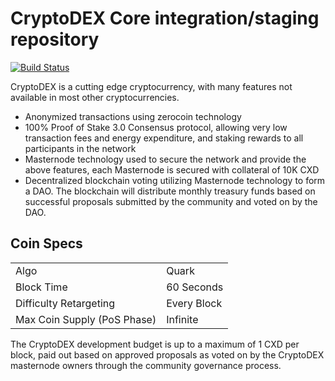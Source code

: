 CryptoDEX Core integration/staging repository
=====================================

[![Build Status](https://travis-ci.org/cryptodexproject/CryptoDEX.svg?branch=master)](https://travis-ci.org/cryptodexproject/CryptoDEX)

CryptoDEX is a cutting edge cryptocurrency, with many features not available in most other cryptocurrencies.
- Anonymized transactions using zerocoin technology
- 100% Proof of Stake 3.0 Consensus protocol, allowing very low transaction fees and energy expenditure, and staking rewards to all participants in the network
- Masternode technology used to secure the network and provide the above features, each Masternode is secured
  with collateral of 10K CXD
- Decentralized blockchain voting utilizing Masternode technology to form a DAO. The blockchain will distribute monthly treasury funds based on successful proposals submitted by the community and voted on by the DAO.


## Coin Specs ##
<table>
<tr><td>Algo</td><td>Quark</td></tr>
<tr><td>Block Time</td><td>60 Seconds</td></tr>
<tr><td>Difficulty Retargeting</td><td>Every Block</td></tr>
<tr><td>Max Coin Supply (PoS Phase)</td><td>Infinite</td></tr>
</table>



The CryptoDEX development budget is up to a maximum of 1 CXD per block, paid out based on approved proposals as voted on by the CryptoDEX masternode owners through the community governance process.
